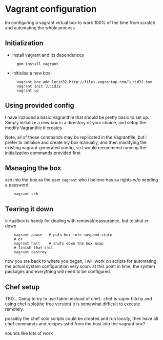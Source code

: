 # Vagrant configuration

Im configuring a vagrant virtual box to work 100% of the time from scratch
and automating the whole process


## Initialization

* install vagrant and its dependences

        gem install vagrant

* initialise a new box


        vagrant box add lucid32 http://files.vagrantup.com/lucid32.box
        vagrant init lucid32
        vagrant up



## Using provided config

I have included a basic Vagrantfile that should be pretty basic to set up.
Simply initialize a new box in a directory of your choice, and setup the 
modify Vagrantfile it creates

Note, all of these commands may be replicated in the Vagrantfile,
but i prefer to initialise and create my box manually, and then modifying
the existing vagrant-generated config, so I would recommend running the
initialization commands provided first



## Managing the box

ssh into the box as the user `vagrant` who i believe has su rights w/o
needing a password
    
        vagrant ssh

## Tearing it down

virtualbox is handy for dealing with removal/reassurance, but to shut er down

        vagrant pause   # puts box into suspend state
        # or
        vagrant halt    # shuts down the box asap
        # finish that shit
        vagrant destroy


now you are back to where you began, i will work on scripts for automating 
the actual system configuration very soon. at this point in time,
the system packages and everything will need to be configured.

## Chef setup

TBD... Going to try to use fabric instead of chef.. chef is super bitchy
and using chef-solo(the free version) it is somewhat difficult to execute
remotely.

possibly the chef solo scripts could be created and run locally, then have all chef commands and recipes sshd from the host into the vagrant box?

sounds like lots of work
